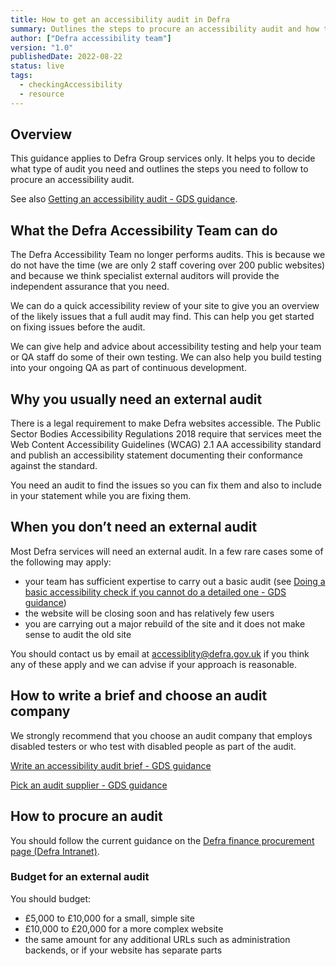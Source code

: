 ```yaml
---
title: How to get an accessibility audit in Defra
summary: Outlines the steps to procure an accessibility audit and how to decide what type to have.
author: ["Defra accessibility team"]
version: "1.0"
publishedDate: 2022-08-22
status: live
tags:
  - checkingAccessibility
  - resource
---
```


## Overview

This guidance applies to Defra Group services only. It helps you to decide what type of audit you need and outlines the steps you need to follow to procure an accessibility audit.

See also [Getting an accessibility audit - GDS guidance](https://www.gov.uk/service-manual/helping-people-to-use-your-service/getting-an-accessibility-audit).


## What the Defra Accessibility Team can do

The Defra Accessibility Team no longer performs audits. This is because we do not have the time (we are only 2 staff covering over 200 public websites) and because we think specialist external auditors will provide the independent assurance that you need.

We can do a quick accessibility review of your site to give you an overview of the likely issues that a full audit may find. This can help you get started on fixing issues before the audit.

We can give help and advice about accessibility testing and help your team or QA staff do some of their own testing. We can also help you build testing into your ongoing QA as part of continuous development.


## Why you usually need an external audit

There is a legal requirement to make Defra websites accessible. The Public Sector Bodies Accessibility Regulations 2018 require that services meet the Web Content Accessibility Guidelines (WCAG) 2.1 AA accessibility standard and publish an accessibility statement documenting their conformance against the standard.

You need an audit to find the issues so you can fix them and also to include in your statement while you are fixing them.


## When you don’t need an external audit

Most Defra services will need an external audit. In a few rare cases some of the following may apply:

* your team has sufficient expertise to carry out a basic audit (see [Doing a basic accessibility check if you cannot do a detailed one - GDS guidance](https://www.gov.uk/government/publications/doing-a-basic-accessibility-check-if-you-cant-do-a-detailed-one))
* the website will be closing soon and has relatively few users
* you are carrying out a major rebuild of the site and it does not make sense to audit the old site

You should contact us by email at [accessiblity@defra.gov.uk](mailto:accessiblity@defra.gov.uk) if you think any of these apply and we can advise if your approach is reasonable.


## How to write a brief and choose an audit company

We strongly recommend that you choose an audit company that employs disabled testers or who test with disabled people as part of the audit.

[Write an accessibility audit brief - GDS guidance](https://www.gov.uk/service-manual/helping-people-to-use-your-service/getting-an-accessibility-audit#write-an-accessibility-audit-brief)

[Pick an audit supplier - GDS guidance](https://www.gov.uk/service-manual/helping-people-to-use-your-service/getting-an-accessibility-audit#pick-a-supplier)


## How to procure an audit

You should follow the current guidance on the [Defra finance procurement page (Defra Intranet)](https://intranet.defra.gov.uk/how-to/finance-procurement/).


### Budget for an external audit

You should budget:

* £5,000 to £10,000 for a small, simple site
* £10,000 to £20,000 for a more complex website
* the same amount for any additional URLs such as administration backends, or if your website has separate parts
